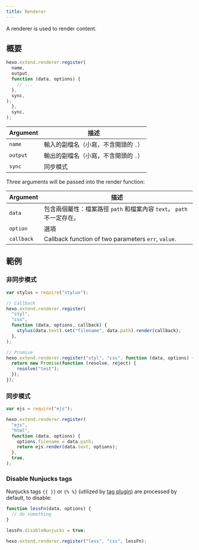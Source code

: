 ```yaml
---
title: Renderer
---
```


A renderer is used to render content.

## 概要

```js
hexo.extend.renderer.register(
  name,
  output,
  function (data, options) {
    // ...
  },
  sync,
);
  },
  sync,
);
```

| Argument | 描述                   |
| -------- | -------------------- |
| `name`   | 輸入的副檔名（小寫，不含開頭的 `.`） |
| `output` | 輸出的副檔名（小寫，不含開頭的 `.`） |
| `sync`   | 同步模式                 |

Three arguments will be passed into the render function:

| Argument   | 描述                                                  |
| ---------- | --------------------------------------------------- |
| `data`     | 包含兩個屬性：檔案路徑 `path` 和檔案內容 `text`。 `path` 不一定存在。      |
| `option`   | 選項                                                  |
| `callback` | Callback function of two parameters `err`, `value`. |

## 範例

### 非同步模式

```js
var stylus = require("stylus");

// Callback
hexo.extend.renderer.register(
  "styl",
  "css",
  function (data, options, callback) {
    stylus(data.text).set("filename", data.path).render(callback);
  },
);

// Promise
hexo.extend.renderer.register("styl", "css", function (data, options) {
  return new Promise(function (resolve, reject) {
    resolve("test");
  });
});
```

### 同步模式

```js
var ejs = require("ejs");

hexo.extend.renderer.register(
  "ejs",
  "html",
  function (data, options) {
    options.filename = data.path;
    return ejs.render(data.text, options);
  },
  true,
);
```

### Disable Nunjucks tags

Nunjucks tags `{{ }}` or `{% %}` (utilized by [tag plugin](/docs/tag-plugins)) are processed by default, to disable:

```js
function lessFn(data, options) {
  // do something
}

lessFn.disableNunjucks = true;

hexo.extend.renderer.register("less", "css", lessFn);
```
